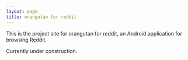 ```yaml
---
layout: page
title: orangutan for reddit
---
```


This is the project site for orangutan for reddit, an Android application for browsing Reddit.

Currently under construction.
